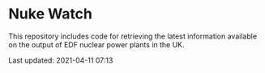 # Nuke Watch

This repository includes code for retrieving the latest information available on the output of EDF nuclear power plants in the UK.

Last updated: 2021-04-11 07:13